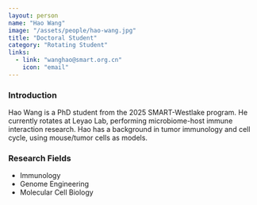 ```yaml
---
layout: person
name: "Hao Wang"
image: "/assets/people/hao-wang.jpg"
title: "Doctoral Student"
category: "Rotating Student"
links:
  - link: "wanghao@smart.org.cn"
    icon: "email"
---
```



### Introduction

Hao Wang is a PhD student from the 2025 SMART-Westlake program. He currently rotates at Leyao Lab, performing microbiome-host immune interaction research. Hao has a background in tumor immunology and cell cycle, using mouse/tumor cells as models.

### Research Fields

- Immunology
- Genome Engineering
- Molecular Cell Biology
